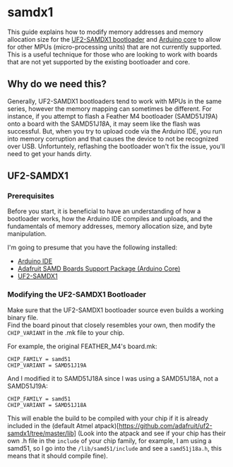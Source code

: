 # samdx1

This guide explains how to modify memory addresses and memory allocation size for the [UF2-SAMDX1 bootloader](https://github.com/adafruit/uf2-samdx1) and [Arduino core](https://github.com/adafruit/ArduinoCore-samd) to allow for other MPUs (micro-processing units) that are not currently supported. This is a useful technique for those who are looking to work with boards that are not yet supported by the existing bootloader and core.

## Why do we need this?

Generally, UF2-SAMDX1 bootloaders tend to work with MPUs in the same series, however the memory mapping can sometimes be different. For instance, if you attempt to flash a Feather M4 bootloader (SAMD51J*19*A) onto a board with the SAMD51J*18*A, it may seem like the flash was successful. But, when you try to upload code via the Arduino IDE, you run into memory corruption and that causes the device to not be recognized over USB. Unfortuntely, reflashing the bootloader won't fix the issue, you'll need to get your hands dirty.

## UF2-SAMDX1
### Prerequisites

Before you start, it is beneficial to have an understanding of how a bootloader works, how the Arduino IDE compiles and uploads, and the fundamentals of memory addresses, memory allocation size, and byte manipulation.

I'm going to presume that you have the following installed:
* [Arduino IDE](https://www.arduino.cc/en/software)
* [Adafruit SAMD Boards Support Package (Arduino Core)](https://learn.adafruit.com/adafruit-arduino-ide-setup/arduino-1-dot-6-x-ide)
* [UF2-SAMDX1](https://github.com/adafruit/uf2-samdx1)

### Modifying the UF2-SAMDX1 Bootloader
Make sure that the UF2-SAMDX1 bootloader source even builds a working binary file. <br />
Find the board pinout that closely resembles your own, then modify the `CHIP_VARIANT` in the .mk file to your chip.

For example, the original FEATHER_M4's board.mk:
```
CHIP_FAMILY = samd51
CHIP_VARIANT = SAMD51J19A
```

And I modified it to SAMD51J18A since I was using a SAMD51J18A, not a SAMD51J19A:
```
CHIP_FAMILY = samd51
CHIP_VARIANT = SAMD51J18A
```

This will enable the build to be compiled with your chip if it is already included in the (default Atmel atpack)[https://github.com/adafruit/uf2-samdx1/tree/master/lib] (Look into the atpack and see if your chip has their own .h file in the `include` of your chip family, for example, I am using a samd51, so I go into the `/lib/samd51/include` and see a `samd51j18a.h`, this means that it should compile fine).


